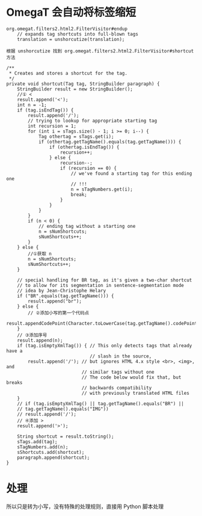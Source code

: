 # OmegaT 会自动将标签缩短
    org.omegat.filters2.html2.FilterVisitor#endup
        // expands tag shortcuts into full-blown tags
        translation = unshorcutize(translation);
        
    根据 unshorcutize 找到 org.omegat.filters2.html2.FilterVisitor#shortcut 方法
    
    /**
     * Creates and stores a shortcut for the tag.
     */
    private void shortcut(Tag tag, StringBuilder paragraph) {
        StringBuilder result = new StringBuilder();
        //① <
        result.append('<');
        int n = -1;
        if (tag.isEndTag()) {
            result.append('/');
            // trying to lookup for appropriate starting tag
            int recursion = 1;
            for (int i = sTags.size() - 1; i >= 0; i--) {
                Tag othertag = sTags.get(i);
                if (othertag.getTagName().equals(tag.getTagName())) {
                    if (othertag.isEndTag()) {
                        recursion++;
                    } else {
                        recursion--;
                        if (recursion == 0) {
                            // we've found a starting tag for this ending one
                            // !!!
                            n = sTagNumbers.get(i);
                            break;
                        }
                    }
                }
            }
            if (n < 0) {
                // ending tag without a starting one
                n = sNumShortcuts;
                sNumShortcuts++;
            }
        } else {
            //①获取 n
            n = sNumShortcuts;
            sNumShortcuts++;
        }

        // special handling for BR tag, as it's given a two-char shortcut
        // to allow for its segmentation in sentence-segmentation mode
        // idea by Jean-Christophe Helary
        if ("BR".equals(tag.getTagName())) {
            result.append("br");
        } else {
            // ②添加小写的第一个代码点
            result.appendCodePoint(Character.toLowerCase(tag.getTagName().codePointAt(0)));
        }
        // ③添加序号
        result.append(n);
        if (tag.isEmptyXmlTag()) { // This only detects tags that already have a
                                   // slash in the source,
            result.append('/'); // but ignores HTML 4.x style <br>, <img>, and
                                // similar tags without one
                                // The code below would fix that, but breaks
                                // backwards compatibility
                                // with previously translated HTML files
        }
        // if (tag.isEmptyXmlTag() || tag.getTagName().equals("BR") ||
        // tag.getTagName().equals("IMG"))
        // result.append('/');
        // ④添加 >
        result.append('>');

        String shortcut = result.toString();
        sTags.add(tag);
        sTagNumbers.add(n);
        sShortcuts.add(shortcut);
        paragraph.append(shortcut);
    }
    
# 处理
所以只是转为小写，没有特殊的处理规则，直接用 Python 脚本处理